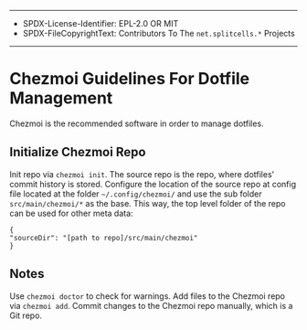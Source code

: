 ----
* SPDX-License-Identifier: EPL-2.0 OR MIT
* SPDX-FileCopyrightText: Contributors To The `net.splitcells.*` Projects
----
# Chezmoi Guidelines For Dotfile Management
Chezmoi is the recommended software in order to manage dotfiles.
## Initialize Chezmoi Repo
Init repo via `chezmoi init`.
The source repo is the repo, where dotfiles' commit history is stored.
Configure the location of the source repo at config file located at the folder `~/.config/chezmoi/` and
use the sub folder `src/main/chezmoi/*` as the base.
This way, the top level folder of the repo can be used for other meta data:
```
{
"sourceDir": "[path to repo]/src/main/chezmoi"
}
```
## Notes
Use `chezmoi doctor` to check for warnings.
Add files to the Chezmoi repo via `chezmoi add`.
Commit changes to the Chezmoi repo manually, which is a Git repo.